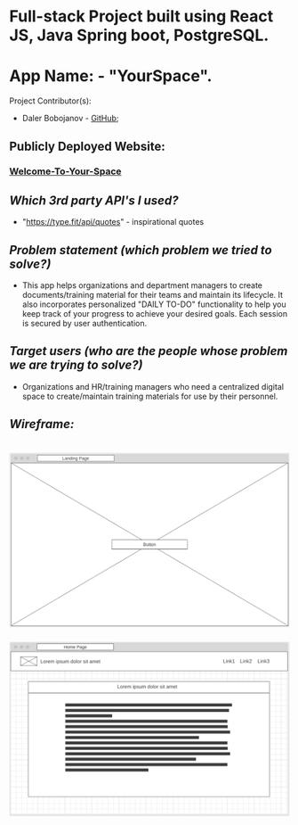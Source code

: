 # Full-stack Project built using React JS, Java Spring boot, PostgreSQL.

# App Name: - "YourSpace". 
Project Contributor(s): 
-   Daler Bobojanov - [GitHub](https://github.com/daler-bobojanov);


## Publicly Deployed Website:
### [Welcome-To-Your-Space](http://welcome-to-your-space.herokuapp.com/)


## *Which 3rd party API's I used?*
- "https://type.fit/api/quotes" - inspirational quotes


## *Problem statement (which problem we tried to solve?)*
* This app helps organizations and department managers to create documents/training material for their teams and maintain its lifecycle. It also incorporates personalized "DAILY TO-DO" functionality to help you keep track of your progress to achieve your desired goals. Each session is secured by user authentication. 

## *Target users (who are the people whose problem we are trying to solve?)*
- Organizations and HR/training managers who need a centralized digital space to create/maintain training materials for use by their personnel.

## *Wireframe:*
![0. LandingPage](https://github.com/daler-bobojanov/MOD-3---Final-Project/blob/master/wireframe/LandingPage__yourSpaceApp.png)
==================
![1. HomePage(Menu)](https://github.com/daler-bobojanov/MOD-3---Final-Project/blob/master/wireframe/HomePage__yourSpaceApp.png)





